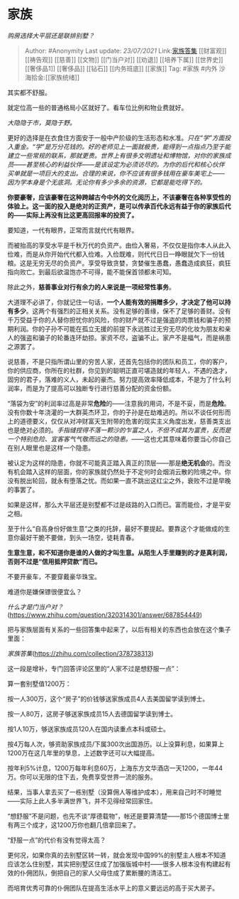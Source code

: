 # 家族
*购房选择大平层还是联排别墅？*

> Author: #Anonymity
> Last update: *23/07/2021* 
> Link:[家族答集](https://zhihu.com/collection/378738313)  [[财富观]] [[祷告观]] [[慈善]] [[文物]] [[门当户对]] [[劝退]] [[培养下属]] [[世界史]] [[奢侈品1]] [[奢侈品]] [[钻石]]  [[内务班底]] [[家族]]
> Tag: #家族 #内外
> 沙海拾金:[[家族统绪]] 

其实都不舒服。

就定位高一些的普通格局小区就好了。看车位比例和物业费就好。

*大隐隐于市，莫隐于野。*

更好的选择是在衣食住方面安于一般中产阶级的生活形态和水准。*只在“学”方面投入重金。“学”是万分花钱的。好的老师见上一面就极贵，能得到一点指点乃至于能建立一些常规的联系，那就更贵。世界上有很多文明遗址和博物馆，对你的家族成员——甚至核心的利益伙伴——是该设定为必须访尽的。为你的后代和核心伙伴买单就是一项巨大的支出。合理的来说，你不应该有很多钱用在豪车美宅上——因为学本身是个无底洞。无论你有多少多余的资源，它都是能吃得下的。*

**你要豪奢，应该豪奢在这种跨越古今中外的文化阅历上，不该豪奢在各种享受性的体验上。这一面的投入是绝对的正资产，是可以传承百代永远有益于你的家族后代的——实际上再没有比这更高回报率的投资了。**

要知道，一代有眼界，正常而言就代代有眼界。

而被抬高的享受水平是千秋万代的负资产。由俭入奢易，不仅仅是指你本人从此入俭难，而是从你开始代代都入俭难。入俭既难，则代代日日一睁眼就欠下一份钱粮。这是无穷无尽的负资产。享受导致贪婪，贪婪催生愚蠢，愚蠢造成疯狂，疯狂指向败亡。到最后欲温饱亦不可得，能不能保首领都未可知。

除此之外，**慈善事业对行有余力的人来说是一项经常性事务**。

大道理不必讲了，你就记住一句话，**一个人能有效的捐赠多少，才决定了他可以持有多少**。这两个有强烈的正相关关系。没有足够的善缘，保不了足够的善财。没有千万受益于你的人替你担忧你的风险，你的财产就不过是强盗的肉票钱和骗子的预期利润。你的子孙不可能在孤立无援的前提下永远胜过无穷无尽的化妆为朋友和亲人的强盗和骗子的轮番连环劫掠。家资不尽，盗骗不止。家产不是福气，而是祸患之源罢了。

说慈善，不是只指所谓山里的穷苦人家，还首先包括你的团队和员工，你的客户，你的供应商，你所在的社群，你见到的聪明正直可堪造就的年轻人，不遇的逸才，固穷的君子，落难的义人，未起的豪杰。努力提高效率降低成本，不是为了什么利润率，而是为了提高可以独断专行进行慈善分配的资金份额。

“落袋为安”的利润率过高是非常**危险**的——注意我的用词，不是不妥，而是**危险**。没有你数十年浇灌的一大群英杰环卫，你的子孙是在劫难逃的。所以不谈任何形而上的道德要义，仅仅从对冲财富天生附带的危害的现实主义角度出发，慈善类支出也是绝对必须的。*手指缝捏得不落一颗沙的乍富之人，不但不成其为富贵，反而是一个特别危险、宜客客气气敬而远之的隐患。*——这也尤其意味着你要当心你自己在别人眼里也是这样一个隐患。

被认定为这样的隐患，你就不可能真正踏入真正的顶层——那是**绝无机会**的。而没有机会踏入这样的层面，你的家族就仍然处于不定何时会烟消云散的险境之中。你没有脱出轮回，就永有堕落之忧。而如果一直不跳出这红尘之外，衰败不过是早晚的事罢了。

如果是这样，那么大平层还是别墅都不过是歧路的入口而已。富而能俭，才是平安之相。

至于什么“自高身份好做生意”之类的托辞，最好不要提起。要靠这个才能做成的生意你最好干脆不要做，到头一场空，徒耗青春。

**生意生意，和不知道你是谁的人做的才叫生意。从陌生人手里赚到的才是真利润，否则不过是“信用抵押贷款”而已。**

不要开豪车，不要穿戴豪华珠宝。

难道你是嫌保镖很便宜么？

*什么才是门当户对？*(https://www.zhihu.com/question/320314301/answer/687854449)  


把与家族层面有关系的一些回答集中起来了，以后有相关的东西也会放在这个集子里面：

*家族答集*(https://zhihu.com/collection/378738313)  


这一段是增补，专门回答评论区里的“人家不过是想舒服一点”：

算一套别墅值1200万：

按一人300万，这个“房子”的价钱够送家族成员4人去美国留学读到博士。

按一人80万，这房子够送家族成员15人去德国留学读到博士。

按1人10万，够送家族成员120人在国内读重点本科或硕士。

按4万每人次，够资助家族成员/下属300次出国游历。以上没算利息，如果算上1200万在这几年里的孳息，上述数字还可以大幅提高。

按年利5%计息，1200万每年利息60万，上海东方文华酒店一天1200，一年44万。你可以无限的住下去，免费享受世界一流的服务。

结果，当事人拿去买了一栋别墅（没算佣人等维护成本），用来自己时不时睡觉——实际上此人多半满世界飞，并不见得经常回家住。

“想舒服”不是问题，也先不谈“厚德载物”，帐还是要算清楚——那15个德国博士里有两三个成才，这1200万你也翻几倍拿回来了。

“舒服一点”的代价有没有觉得太高？

更何况，如果你真的去别墅区转一转，就会发现中国99%的别墅主人根本不知道应该怎么住别墅，其实把别墅区住成了加强版城中村——很多人根本没有构建起有效的仆佣团队，倒把自己的家人父母住成了累断腰的清洁工。

而培育优秀可靠的仆佣团队在提高生活水平上的意义要远远的高于买大房子。



